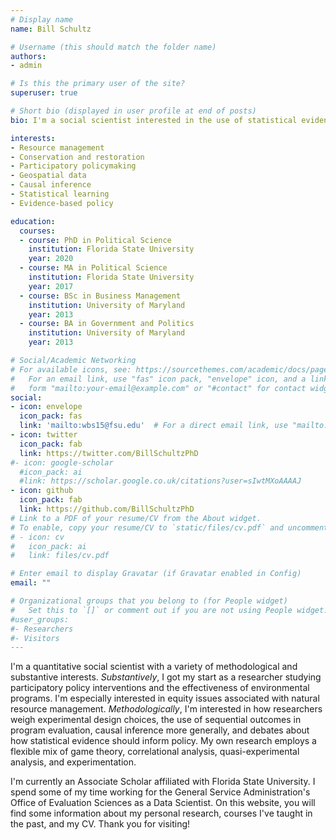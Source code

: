 ```yaml
---
# Display name
name: Bill Schultz

# Username (this should match the folder name)
authors:
- admin

# Is this the primary user of the site?
superuser: true

# Short bio (displayed in user profile at end of posts)
bio: I'm a social scientist interested in the use of statistical evidence to inform policy decisions, research methodology, and the effectiveness of environmental interventions (along with their equity implications). I specialize in data analysis through R, Stata, Python, and geospatial software.

interests:
- Resource management
- Conservation and restoration
- Participatory policymaking
- Geospatial data
- Causal inference
- Statistical learning
- Evidence-based policy

education:
  courses:
  - course: PhD in Political Science
    institution: Florida State University
    year: 2020
  - course: MA in Political Science
    institution: Florida State University
    year: 2017
  - course: BSc in Business Management
    institution: University of Maryland
    year: 2013
  - course: BA in Government and Politics
    institution: University of Maryland
    year: 2013

# Social/Academic Networking
# For available icons, see: https://sourcethemes.com/academic/docs/page-builder/#icons
#   For an email link, use "fas" icon pack, "envelope" icon, and a link in the
#   form "mailto:your-email@example.com" or "#contact" for contact widget.
social:
- icon: envelope
  icon_pack: fas
  link: 'mailto:wbs15@fsu.edu'  # For a direct email link, use "mailto:test@example.org".
- icon: twitter
  icon_pack: fab
  link: https://twitter.com/BillSchultzPhD
#- icon: google-scholar
  #icon_pack: ai
  #link: https://scholar.google.co.uk/citations?user=sIwtMXoAAAAJ
- icon: github
  icon_pack: fab
  link: https://github.com/BillSchultzPhD
# Link to a PDF of your resume/CV from the About widget.
# To enable, copy your resume/CV to `static/files/cv.pdf` and uncomment the lines below.
# - icon: cv
#   icon_pack: ai
#   link: files/cv.pdf

# Enter email to display Gravatar (if Gravatar enabled in Config)
email: ""

# Organizational groups that you belong to (for People widget)
#   Set this to `[]` or comment out if you are not using People widget.
#user_groups:
#- Researchers
#- Visitors
---
```


I'm a quantitative social scientist with a variety of methodological and substantive interests. *Substantively*, I got my start as a researcher studying participatory policy interventions and the effectiveness of environmental programs. I'm especially interested in equity issues associated with natural resource management. *Methodologically*, I'm interested in how researchers weigh experimental design choices, the use of sequential outcomes in program evaluation, causal inference more generally, and debates about how statistical evidence should inform policy. My own research employs a flexible mix of game theory, correlational analysis, quasi-experimental analysis, and experimentation.

I'm currently an Associate Scholar affiliated with Florida State University. I spend some of my time working for the General Service Administration's Office of Evaluation Sciences as a Data Scientist. On this website, you will find some information about my personal research, courses I've taught in the past, and my CV. Thank you for visiting!
